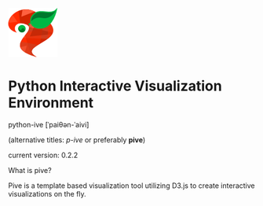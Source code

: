 ![pive Logo](/artwork/pive_logo_optimized_100x100.png)


Python Interactive Visualization Environment
=====

python-ive
[ˈpaiθən-ˈaivi]

(alternative titles: *p-ive* or preferably **pive**)

current version: 0.2.2

What is pive?

Pive is a template based visualization tool utilizing D3.js to create interactive visualizations on the fly.